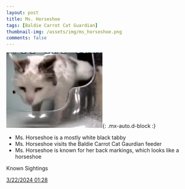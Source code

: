 ```yaml
---
layout: post
title: Ms. Horseshoe
tags: [Baldie Carrot Cat Guardian]
thumbnail-img: /assets/img/ms_horseshoe.png
comments: false
---
```


![Ms. Horseshoe](/assets/img/ms_horseshoe.png){: .mx-auto.d-block :}

* Ms. Horseshoe is a mostly white black tabby
* Ms. Horseshoe visits the Baldie Carrot Cat Gaurdian feeder
* Ms. Horseshoe is known for her back markings, which looks like a horseshoe

Known Sightings

[3/22/2024 01:28](https://youtu.be/UjkZRhRUagA?si=UebrNBDfZa7URkIq&t=5250)
